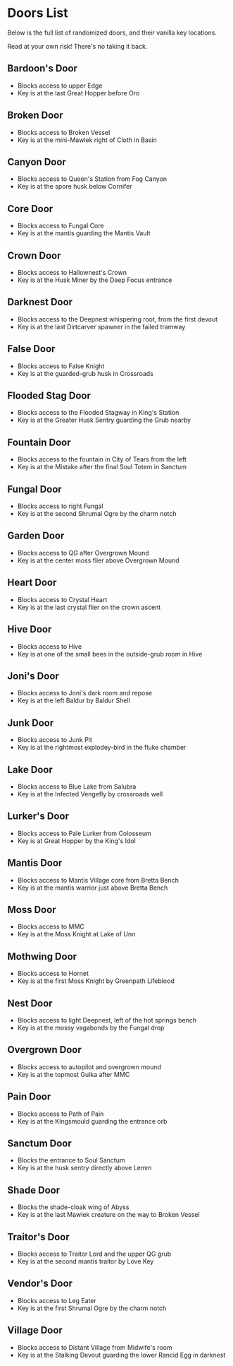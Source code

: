 # Doors List

Below is the full list of randomized doors, and their vanilla key locations.

Read at your own risk!  There's no taking it back.

## Bardoon's Door

* Blocks access to upper Edge
* Key is at the last Great Hopper before Oro

## Broken Door

* Blocks access to Broken Vessel
* Key is at the mini-Mawlek right of Cloth in Basin

## Canyon Door

* Blocks access to Queen's Station from Fog Canyon
* Key is at the spore husk below Cornifer

## Core Door

* Blocks access to Fungal Core
* Key is at the mantis guarding the Mantis Vault

## Crown Door

* Blocks access to Hallownest's Crown
* Key is at the Husk Miner by the Deep Focus entrance

## Darknest Door

* Blocks access to the Deepnest whispering root, from the first devout
* Key is at the last Dirtcarver spawner in the failed tramway

## False Door

* Blocks access to False Knight
* Key is at the guarded-grub husk in Crossroads

## Flooded Stag Door

* Blocks access to the Flooded Stagway in King's Station
* Key is at the Greater Husk Sentry guarding the Grub nearby

## Fountain Door

* Blocks access to the fountain in City of Tears from the left
* Key is at the Mistake after the final Soul Totem in Sanctum

## Fungal Door

* Blocks access to right Fungal
* Key is at the second Shrumal Ogre by the charm notch

## Garden Door

* Blocks access to QG after Overgrown Mound
* Key is at the center moss flier above Overgrown Mound

## Heart Door

* Blocks access to Crystal Heart
* Key is at the last crystal flier on the crown ascent

## Hive Door

* Blocks access to Hive
* Key is at one of the small bees in the outside-grub room in Hive

## Joni's Door

* Blocks access to Joni's dark room and repose
* Key is at the left Baldur by Baldur Shell

## Junk Door

* Blocks access to Junk Pit
* Key is at the rightmost explodey-bird in the fluke chamber

## Lake Door

* Blocks access to Blue Lake from Salubra
* Key is at the Infected Vengefly by crossroads well

## Lurker's Door

* Blocks access to Pale Lurker from Colosseum
* Key is at Great Hopper by the King's Idol

## Mantis Door

* Blocks access to Mantis Village core from Bretta Bench
* Key is at the mantis warrior just above Bretta Bench

## Moss Door

* Blocks access to MMC
* Key is at the Moss Knight at Lake of Unn

## Mothwing Door

* Blocks access to Hornet
* Key is at the first Moss Knight by Greenpath Lifeblood

## Nest Door

* Blocks access to light Deepnest, left of the hot springs bench
* Key is at the mossy vagabonds by the Fungal drop

## Overgrown Door

* Blocks access to autopilot and overgrown mound
* Key is at the topmost Gulka after MMC

## Pain Door

* Blocks access to Path of Pain
* Key is at the Kingsmould guarding the entrance orb

## Sanctum Door

* Blocks the entrance to Soul Sanctum
* Key is at the husk sentry directly above Lemm

## Shade Door

* Blocks the shade-cloak wing of Abyss
* Key is at the last Mawlek creature on the way to Broken Vessel

## Traitor's Door

* Blocks access to Traitor Lord and the upper QG grub
* Key is at the second mantis traitor by Love Key

## Vendor's Door

* Blocks access to Leg Eater
* Key is at the first Shrumal Ogre by the charm notch

## Village Door

* Blocks access to Distant Village from Midwife's room
* Key is at the Stalking Devout guarding the lower Rancid Egg in darknest
